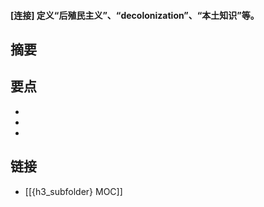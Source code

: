 #### [连接] 定义“后殖民主义”、“decolonization”、“本土知识”等。


## 摘要


## 要点

- 
- 
- 

## 链接

- [[{h3_subfolder} MOC]]
